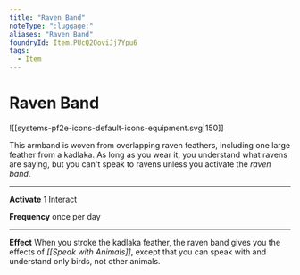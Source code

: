 ```yaml
---
title: "Raven Band"
noteType: ":luggage:"
aliases: "Raven Band"
foundryId: Item.PUcQ2QoviJj7Ypu6
tags:
  - Item
---
```


# Raven Band
![[systems-pf2e-icons-default-icons-equipment.svg|150]]

This armband is woven from overlapping raven feathers, including one large feather from a kadlaka. As long as you wear it, you understand what ravens are saying, but you can't speak to ravens unless you activate the _raven band_.

* * *

**Activate** 1 Interact

**Frequency** once per day

* * *

**Effect** When you stroke the kadlaka feather, the raven band gives you the effects of _[[Speak with Animals]]_, except that you can speak with and understand only birds, not other animals.
